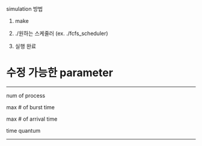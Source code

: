 simulation 방법

1. make

2. ./원하는 스케줄러
   (ex. ./fcfs_scheduler)

3. 실행 완료

# 수정 가능한 parameter
****
num of process

max # of burst time

max # of arrival time

time quantum
****
